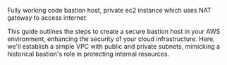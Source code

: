 Fully working code bastion host, 
private ec2 instance which uses NAT gateway to access internet

This guide outlines the steps to create a secure bastion host in your AWS environment, enhancing the security of your cloud infrastructure. Here, we'll establish a simple VPC with public and private subnets, mimicking a historical bastion's role in protecting internal resources.